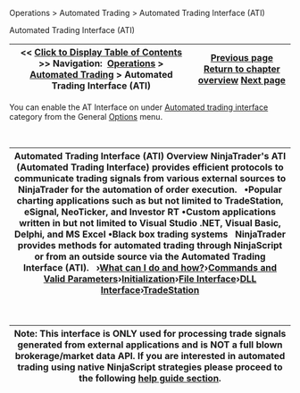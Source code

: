 ﻿


Operations \> Automated Trading \> Automated Trading Interface (ATI)






















Automated Trading Interface (ATI)







| \<\< [Click to Display Table of Contents](automated_trading_interface_at.md) \>\> **Navigation:**     [Operations](operations.md) \> [Automated Trading](automated_trading.md) \> Automated Trading Interface (ATI) | [Previous page](automated_trading.md) [Return to chapter overview](automated_trading.md) [Next page](what_can_i_do_and_how_.md) |
| --- | --- |











You can enable the AT Interface on under [Automated trading interface](options_ati.md) category from the General [Options](options.md) menu.


 




| Automated Trading Interface (ATI) Overview NinjaTrader's ATI (Automated Trading Interface) provides efficient protocols to communicate trading signals from various external sources to NinjaTrader for the automation of order execution.   •Popular charting applications such as but not limited to TradeStation, eSignal, NeoTicker, and Investor RT •Custom applications written in but not limited to Visual Studio .NET, Visual Basic, Delphi, and MS Excel •Black box trading systems   NinjaTrader provides methods for automated trading through NinjaScript or from an outside source via the Automated Trading Interface (ATI).    ›[What can I do and how?](what_can_i_do_and_how_.md)›[Commands and Valid Parameters](commands_and_valid_parameters.md)›[Initialization](initialization.md)›[File Interface](file_interface.md)›[DLL Interface](dll_interface.md)›[TradeStation](tradestation_email_integration.md) |
| --- |



 




| Note: This interface is ONLY used for processing trade signals generated from external applications and is NOT a full blown brokerage/market data API. If you are interested in automated trading using native NinjaScript strategies please proceed to the following [help guide section](running_ninjascript_strategies.md). |
| --- |









